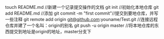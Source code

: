 
touch README.md //新建一个记录提交操作的文档
git init //初始化本地仓库
git add README.md //添加
git commit -m "first commit"//提交到要地仓库，并写一些注释
git remote add origin git@github.com:youname/Test.git //连接远程仓库并建了一个名叫：origin的别名
git push -u origin master //将本地仓库的东西提交到地址是origin的地址，master分支下


